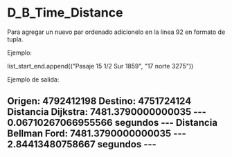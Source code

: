 # D_B_Time_Distance

Para agregar un nuevo par ordenado adicionelo en la linea 92 en formato de tupla.

Ejemplo:

list_start_end.append(("Pasaje 15 1/2 Sur 1859", "17 norte 3275"))

Ejemplo de salida:

Origen: 4792412198       Destino: 4751724124
Distancia Dijkstra: 7481.3790000000035
--- 0.06710267066955566 segundos ---
Distancia Bellman Ford: 7481.3790000000035
--- 2.84413480758667 segundos ---
-----------------------------
